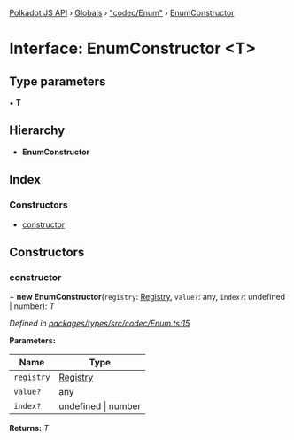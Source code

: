[Polkadot JS API](../README.md) › [Globals](../globals.md) › ["codec/Enum"](../modules/_codec_enum_.md) › [EnumConstructor](_codec_enum_.enumconstructor.md)

# Interface: EnumConstructor <**T**>

## Type parameters

▪ **T**

## Hierarchy

* **EnumConstructor**

## Index

### Constructors

* [constructor](_codec_enum_.enumconstructor.md#constructor)

## Constructors

###  constructor

\+ **new EnumConstructor**(`registry`: [Registry](_types_registry_.registry.md), `value?`: any, `index?`: undefined | number): *T*

*Defined in [packages/types/src/codec/Enum.ts:15](https://github.com/polkadot-js/api/blob/851428aef9/packages/types/src/codec/Enum.ts#L15)*

**Parameters:**

Name | Type |
------ | ------ |
`registry` | [Registry](_types_registry_.registry.md) |
`value?` | any |
`index?` | undefined &#124; number |

**Returns:** *T*
